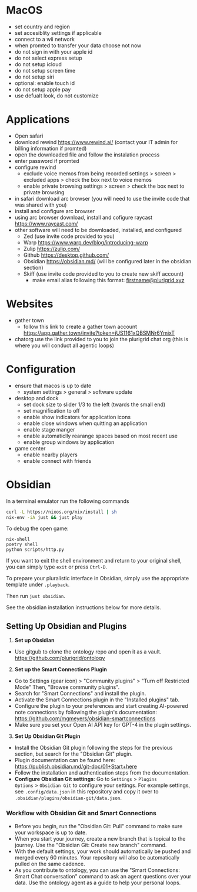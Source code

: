 # MacOS
- set country and region
- set accesiblity settings if applicable
- connect to a wii network
- when promted to transfer your data choose not now
- do not sign in with your apple id
- do not select express setup
- do not setup icloud
- do not setup screen time
- do not setup siri
- optional: enable touch id
- do not setup apple pay
- use defualt look, do not customize

# Applications
- Open safari
- download rewind https://www.rewind.ai/ (contact your IT admin for billing information if promted)
- open the downloaded file and follow the instalation process
- enter password if promted
- configure rewind
	- exclude voice memos from being recorded
	  settings > screen > excluded apps > check the box next to voice memos
	- enable private browsing
	  settings > screen > check the box next to private browsing
- in safari download arc browser (you will need to use the invite code that was shared with you)
- install and configure arc browser
- using arc browser download, install and cofigure raycast https://www.raycast.com/
- other software will need to be downloaded, installed, and configured
	-   Zed (use invite code provided to you) 
	-   Warp https://www.warp.dev/blog/introducing-warp
	-   Zulip https://zulip.com/
	-   Github https://desktop.github.com/
	-   Obsidian https://obsidian.md/ (will be configured later in the obsidian section)
	-   Skiff (use invite code provided to you to create new skiff account) 
		- make email alias following this format: firstname@plurigrid.xyz

# Websites
- gather town
	- follow this link to create a gather town account https://app.gather.town/invite?token=jUS1161xQBSMNr6YmixT
- chatorg use the link provided to you to join the plurigrid chat org (this is where you will conduct all agentic loops)

# Configuration
- ensure that macos is up to date
	- system settings > general > software update
- desktop and dock
	- set dock size to slider 1/3 to the left (twards the small end)
	- set magnification to off
	- enable show indicators for application icons
	- enable close windows when quitting an application 
	- enable stage manger
	- enable automaticlly rearange spaces based on most recent use
	- enable group windows by application
- game center
	- enable nearby players
	- enable connect with friends

# Obsidian
In a terminal emulator run the following commands

```bash
curl -L https://nixos.org/nix/install | sh
nix-env -iA just && just play
```

To debug the open game:
```
nix-shell
poetry shell
python scripts/http.py
```

If you want to exit the shell environment and return to your original shell, you can simply type `exit` or press `Ctrl-D`.

To prepare your pluralistic interface in Obsidian, simply use the appropriate template under `.playback`.

Then run `just obsidian`.

See the obsidian installation instructions below for more details.

## Setting Up Obsidian and Plugins

1. **Set up Obsidian**
- Use gitgub to clone the ontology repo and open it as a vault. https://github.com/plurigrid/ontology

2. **Set up the Smart Connections Plugin**
- Go to Settings (gear icon) > "Community plugins" > "Turn off Restricted Mode" Then, "Browse community plugins".
- Search for "Smart Connections" and install the plugin.
- Activate the Smart Connections plugin in the "Installed plugins" tab.
- Configure the plugin to your preferences and start creating AI-powered note connections by following the plugin's documentation: https://github.com/mgmeyers/obsidian-smartconnections
- Make sure you set your Open AI API key for GPT-4 in the plugin settings.

3. **Set Up Obsidian Git Plugin**
- Install the Obsidian Git plugin following the steps for the previous section, but search for the "Obsidian Git" plugin.
- Plugin documentation can be found here: https://publish.obsidian.md/git-doc/01+Start+here
- Follow the installation and authentication steps from the documentation.
- **Configure Obsidian Git settings**: Go to `Settings` > `Plugins Options` > `Obsidian Git` to configure your settings. For example settings, see `.config/data.json` in this repository and copy it over to `.obsidian/plugins/obsidian-git/data.json`.

### Workflow with Obsidian Git and Smart Connections

- Before you begin, run the "Obsidian Git: Pull" command to make sure your workspace is up to date.
- When you start your journey, create a new branch that is topical to the journey. Use the "Obsidian Git: Create new branch" command.
- With the default settings, your work should automatically be pushed and merged every 60 minutes. Your repository will also be automatically pulled on the same cadence.
- As you contribute to ontology, you can use the "Smart Connections: Smart Chat conversation" command to ask an agent questions over your data. Use the ontology agent as a guide to help your personal loops.